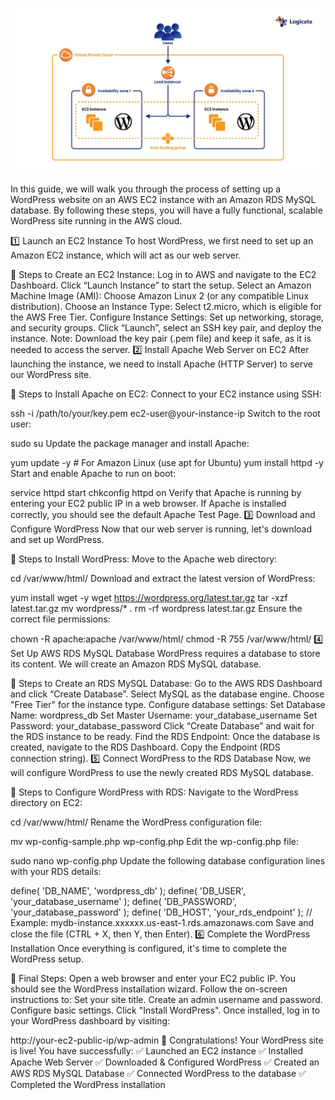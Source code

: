 ![Deployment Architecture](ws.webp)

In this guide, we will walk you through the process of setting up a WordPress website on an AWS EC2 instance with an Amazon RDS MySQL database. By following these steps, you will have a fully functional, scalable WordPress site running in the AWS cloud.

1️⃣ Launch an EC2 Instance
To host WordPress, we first need to set up an Amazon EC2 instance, which will act as our web server.

🔹 Steps to Create an EC2 Instance:
Log in to AWS and navigate to the EC2 Dashboard.
Click “Launch Instance” to start the setup.
Select an Amazon Machine Image (AMI):
Choose Amazon Linux 2 (or any compatible Linux distribution).
Choose an Instance Type:
Select t2.micro, which is eligible for the AWS Free Tier.
Configure Instance Settings:
Set up networking, storage, and security groups.
Click “Launch”, select an SSH key pair, and deploy the instance.
Note: Download the key pair (.pem file) and keep it safe, as it is needed to access the server.
2️⃣ Install Apache Web Server on EC2
After launching the instance, we need to install Apache (HTTP Server) to serve our WordPress site.

🔹 Steps to Install Apache on EC2:
Connect to your EC2 instance using SSH:

ssh -i /path/to/your/key.pem ec2-user@your-instance-ip
Switch to the root user:

sudo su
Update the package manager and install Apache:

yum update -y   # For Amazon Linux (use apt for Ubuntu)
yum install httpd -y
Start and enable Apache to run on boot:

service httpd start
chkconfig httpd on
Verify that Apache is running by entering your EC2 public IP in a web browser.
If Apache is installed correctly, you should see the default Apache Test Page.
3️⃣ Download and Configure WordPress
Now that our web server is running, let's download and set up WordPress.

🔹 Steps to Install WordPress:
Move to the Apache web directory:

cd /var/www/html/
Download and extract the latest version of WordPress:

yum install wget -y
wget https://wordpress.org/latest.tar.gz
tar -xzf latest.tar.gz
mv wordpress/* .
rm -rf wordpress latest.tar.gz
Ensure the correct file permissions:

chown -R apache:apache /var/www/html/
chmod -R 755 /var/www/html/
4️⃣ Set Up AWS RDS MySQL Database
WordPress requires a database to store its content. We will create an Amazon RDS MySQL database.

🔹 Steps to Create an RDS MySQL Database:
Go to the AWS RDS Dashboard and click “Create Database”.
Select MySQL as the database engine.
Choose "Free Tier" for the instance type.
Configure database settings:
Set Database Name: wordpress_db
Set Master Username: your_database_username
Set Password: your_database_password
Click “Create Database” and wait for the RDS instance to be ready.
Find the RDS Endpoint:
Once the database is created, navigate to the RDS Dashboard.
Copy the Endpoint (RDS connection string).
5️⃣ Connect WordPress to the RDS Database
Now, we will configure WordPress to use the newly created RDS MySQL database.

🔹 Steps to Configure WordPress with RDS:
Navigate to the WordPress directory on EC2:

cd /var/www/html/
Rename the WordPress configuration file:

mv wp-config-sample.php wp-config.php
Edit the wp-config.php file:

sudo nano wp-config.php
Update the following database configuration lines with your RDS details:

define( 'DB_NAME', 'wordpress_db' );
define( 'DB_USER', 'your_database_username' );
define( 'DB_PASSWORD', 'your_database_password' );
define( 'DB_HOST', 'your_rds_endpoint' ); // Example: mydb-instance.xxxxxx.us-east-1.rds.amazonaws.com
Save and close the file (CTRL + X, then Y, then Enter).
6️⃣ Complete the WordPress Installation
Once everything is configured, it's time to complete the WordPress setup.

🔹 Final Steps:
Open a web browser and enter your EC2 public IP.
You should see the WordPress installation wizard.
Follow the on-screen instructions to:
Set your site title.
Create an admin username and password.
Configure basic settings.
Click "Install WordPress".
Once installed, log in to your WordPress dashboard by visiting:

http://your-ec2-public-ip/wp-admin
🎉 Congratulations! Your WordPress site is live!
You have successfully: ✅ Launched an EC2 instance
✅ Installed Apache Web Server
✅ Downloaded & Configured WordPress
✅ Created an AWS RDS MySQL Database
✅ Connected WordPress to the database
✅ Completed the WordPress installation
